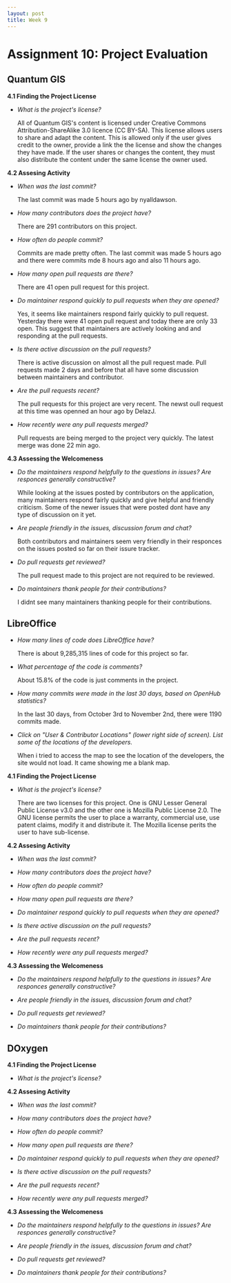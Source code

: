 ```yaml
---
layout: post
title: Week 9
---
```

# Assignment 10: Project Evaluation

## Quantum GIS
__4.1 Finding the Project License__

- _What is the project's license?_

   All of Quantum GIS's content is licensed under Creative Commons Attribution-ShareAlike 3.0 licence (CC BY-SA). This license allows users to share and adapt the content. This is allowed only if the user gives credit to the owner, provide a link the the license and show the changes they have made. If the user shares or changes the content, they must also distribute the content under the same license the owner used.
   
__4.2 Assesing Activity__

- _When was the last commit?_

   The last commit was made 5 hours ago by nyalldawson.

- _How many contributors does the project have?_

   There are 291 contributors on this project.

- _How often do people commit?_

   Commits are made pretty often. The last commit was made 5 hours ago and there were commits mde 8 hours ago and also 11 hours ago.

- _How many open pull requests are there?_

   There are 41 open pull request for this project.

- _Do maintainer respond quickly to pull requests when they are opened?_

   Yes, it seems like maintainers respond fairly quickly to pull request. Yesterday there were 41 open pull request and today there are only 33 open. This suggest that maintainers are actively looking and and responding at the pull requests.

- _Is there active discussion on the pull requests?_

   There is active discussion on almost all the pull request made. Pull requests made 2 days and before that all have some discussion between maintainers and contributor.

- _Are the pull requests recent?_

   The pull requests for this project are very recent. The newst oull request at this time was openned an hour ago by DelazJ.

- _How recently were any pull requests merged?_

   Pull requests are being merged to the project very quickly. The latest merge was done 22 min ago.

__4.3 Assessing the Welcomeness__

- _Do the maintainers respond helpfully to the questions in issues? Are responces generally constructive?_

   While looking at the issues posted by contributors on the application, many maintainers respond fairly quickly and give helpful and friendly criticism. Some of the newer issues that were posted dont have any type of discussion on it yet.

- _Are people friendly in the issues, discussion forum and chat?_

   Both contributors and maintainers seem very friendly in their responces on the issues posted so far on their issure tracker.

- _Do pull requests get reviewed?_

   The pull request made to this project are not required to be reviewed.

- _Do maintainers thank people for their contributions?_

   I didnt see many maintainers thanking people for their contributions.

## LibreOffice

- _How many lines of code does LibreOffice have?_

   There is about 9,285,315 lines of code for this project so far.
 
- _What percentage of the code is comments?_

   About 15.8% of the code is just comments in the project.
 
- _How many commits were made in the last 30 days, based on OpenHub statistics?_

   In the last 30 days, from October 3rd to November 2nd,  there were 1190 commits made.
 
- _Click on "User & Contributor Locations" (lower right side of screen). List some of the locations of
the developers._
   
   When i tried to access the map to see the location of the developers, the site would not load. It came showing me a blank map.

__4.1 Finding the Project License__

- _What is the project's license?_

   There are two licenses for this project. One is GNU Lesser General Public License v3.0 and the other one is Mozilla Public License 2.0. The GNU license permits the user to place a warranty, commercial use, use patent claims, modify it and distribute it. The Mozilla license perits the user to have sub-license.
   
__4.2 Assesing Activity__

- _When was the last commit?_

- _How many contributors does the project have?_

- _How often do people commit?_

- _How many open pull requests are there?_

- _Do maintainer respond quickly to pull requests when they are opened?_

- _Is there active discussion on the pull requests?_

- _Are the pull requests recent?_

- _How recently were any pull requests merged?_

__4.3 Assessing the Welcomeness__

- _Do the maintainers respond helpfully to the questions in issues? Are responces generally constructive?_

- _Are people friendly in the issues, discussion forum and chat?_

- _Do pull requests get reviewed?_

- _Do maintainers thank people for their contributions?_

## DOxygen

__4.1 Finding the Project License__

- _What is the project's license?_
   
__4.2 Assesing Activity__

- _When was the last commit?_

- _How many contributors does the project have?_

- _How often do people commit?_

- _How many open pull requests are there?_

- _Do maintainer respond quickly to pull requests when they are opened?_

- _Is there active discussion on the pull requests?_

- _Are the pull requests recent?_

- _How recently were any pull requests merged?_

__4.3 Assessing the Welcomeness__

- _Do the maintainers respond helpfully to the questions in issues? Are responces generally constructive?_

- _Are people friendly in the issues, discussion forum and chat?_

- _Do pull requests get reviewed?_

- _Do maintainers thank people for their contributions?_
